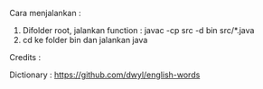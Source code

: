 

Cara menjalankan :
1. Difolder root, jalankan function : javac -cp src -d bin src/*.java
2. cd ke folder bin dan jalankan java 

Credits :

Dictionary :
https://github.com/dwyl/english-words